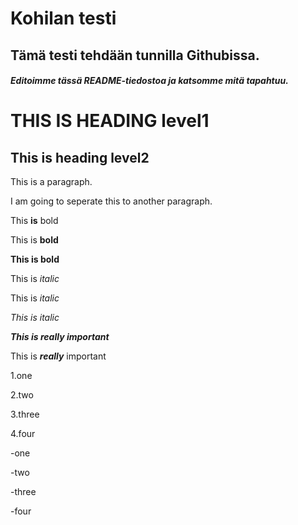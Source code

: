 # Kohilan testi
## Tämä testi tehdään tunnilla Githubissa.
##### Editoimme tässä README-tiedostoa ja katsomme mitä tapahtuu.
THIS IS HEADING level1
========
This is heading level2
------
This is a paragraph. 


I am going to seperate this to another paragraph.


This **is** bold

This is __bold__

**This is bold**

This is _italic_

This is *italic*

*This is italic*

***This is really important***

This is ***really*** important

1.one

2.two

3.three

4.four

-one

-two

-three

-four

